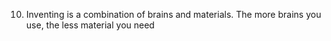 10. Inventing is a combination of brains and materials. The more brains you use, the less material you need 
